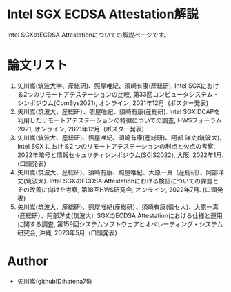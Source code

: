 # Intel SGX ECDSA Attestation解説

Intel SGXのECDSA Attestationについての解説ページです。

# 論文リスト
1.	矢川嵩(筑波大学、産総研)、照屋唯紀、須崎有康(産総研). Intel SGXにおける2つのリモートアテステーションの比較, 第33回コンピュータシステム・シンポジウム(ComSys2021), オンライン, 2021年12月. (ポスター発表)
2.	矢川嵩(筑波大、産総研）、照屋唯紀、須崎有康(産総研). Intel SGX DCAPを利用したリモートアテステーションの特徴についての調査, HWSフォーラム2021, オンライン, 2021年12月. (ポスター発表)
3.	矢川嵩(筑波大、産総研)、照屋唯紀、須崎有康(産総研)、阿部 洋丈(筑波大). Intel SGX における2 つのリモートアテステーションの利点と欠点の考察, 2022年暗号と情報セキュリティシンポジウム(SCIS2022), 大阪, 2022年1月. (口頭発表)
4.	矢川嵩(筑波大、産総研)、須崎有康、照屋唯紀、大原一真（産総研）、阿部洋丈(筑波大). Intel SGXのECDSA Attestationにおける検証についての課題とその改善に向けた考察, 第18回HWS研究会, オンライン, 2022年7月. (口頭発表)
5.	矢川嵩(筑波大、産総研)、照屋唯紀(産総研）、須崎有康(情セ大)、大原一真(産総研）、阿部洋丈(筑波大). SGXのECDSA Attestationにおける仕様と運用に関する調査, 第159回システムソフトウェアとオペレーティング・システム研究会, 沖縄, 2023年5月. (口頭発表)

# Author

* 矢川嵩(githubID:hatena75)